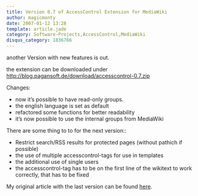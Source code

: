 ```yaml
---
title: Version 0.7 of AccessControl Extension for MediaWiki
author: magicmonty
date: 2007-01-12 13:28
template: article.jade
category: Software-Projects,AccessControl,MediaWiki
disqus_category: 1836766
---
```


another Version with new features is out.

the extension can be downloaded under http://blog.pagansoft.de/download/accesscontrol-0.7.zip

<span class="more"></span>

Changes:

* now it’s possible to have read-only groups.
* the english language is set as default
* refactored some functions for better readability
* it’s now possible to use the internal groups from MediaWiki

There are some thing to to for the next version::

* Restrict search/RSS results for protected pages (without pathich if possible)
* the use of multiple accesscontrol-tags for use in templates
* the additional use of single users
* the accesscontrol-tag has to be on the first line of the wikitext to work correctly, that has to be fixed

My original article with the last version can be found [here](http://blog.pagansoft.de/articles/seitenbasierte-gruppen-zugriffskontrolle-fuer-mediawiki).